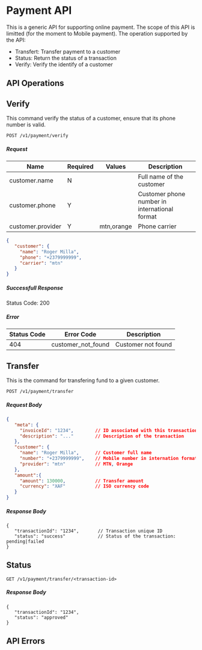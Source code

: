# Payment API
This is a generic API for supporting online payment.
The scope of this API is limitted (for the moment to Mobile payment).
The operation supported by the API:
- Transfert: Transfer payment to a customer
- Status: Return the status of a transaction
- Verify: Verify the identify of a customer


## API Operations
## Verify
This command verify the status of a customer, ensure that its phone number is valid.
```
POST /v1/payment/verify
```


##### Request
| Name              | Required | Values     | Description |
|-------------------|----------|------------|-------------|
| customer.name     | N        |            | Full name of the customer |
| customer.phone    | Y        |            | Customer phone number in international format |
| customer.provider | Y        | mtn,orange | Phone carrier |

```json
{
   "customer": {
     "name": "Roger Milla",
     "phone": "+2379999999",
     "carrier": "mtn"
   }
}
```

##### Successfull Response
Status Code: 200

##### Error
| Status Code | Error Code | Description |
|-------------|------------|-------------|
| 404         | customer_not_found | Customer not found |


## Transfer
This is the command for transfering fund to a given customer.

```
POST /v1/payment/transfer
```

##### Request Body
```json
{
   "meta": {
     "invoiceId": "1234",        // ID associated with this transaction
     "description": "..."        // Description of the transaction
   },
   "customer": {
     "name": "Roger Milla",      // Customer full name
     "number": "+2379999999",    // Mobile number in internation format
     "provider": "mtn"           // MTN, Orange
   },
   "amount":{
     "amount": 130000,           // Transfer amount
     "currency": "XAF"           // ISO currency code
   }
}
```

##### Response Body
```
{
   "transactionId": "1234",       // Transaction unique ID
   "status": "success"            // Status of the transaction: pending|failed
}
```

## Status
```
GET /v1/payment/transfer/<transaction-id>
```

##### Response Body
```
{
   "transactionId": "1234",
   "status": "approved"
}
```

## API Errors
